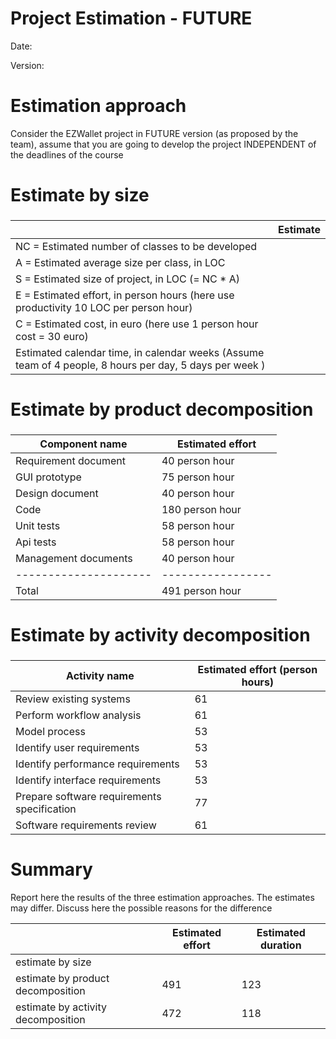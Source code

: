 # Project Estimation - FUTURE
Date:

Version:


# Estimation approach
Consider the EZWallet  project in FUTURE version (as proposed by the team), assume that you are going to develop the project INDEPENDENT of the deadlines of the course
# Estimate by size
### 
|             | Estimate                        |             
| ----------- | ------------------------------- |  
| NC =  Estimated number of classes to be developed   |                             |             
|  A = Estimated average size per class, in LOC       |                            | 
| S = Estimated size of project, in LOC (= NC * A) | |
| E = Estimated effort, in person hours (here use productivity 10 LOC per person hour)  |                                      |   
| C = Estimated cost, in euro (here use 1 person hour cost = 30 euro) | | 
| Estimated calendar time, in calendar weeks (Assume team of 4 people, 8 hours per day, 5 days per week ) |                    |               

# Estimate by product decomposition
### 
| Component name        | Estimated effort  |             
| --------------------- | ----------------- | 
| Requirement document  | 40 person hour    |
| GUI prototype         | 75 person hour    |
| Design document       | 40 person hour    |
| Code                  | 180 person hour    |
| Unit tests            | 58 person hour    |
| Api tests             | 58 person hour    |
| Management documents  | 40 person hour    |
| --------------------- | ----------------- |
| Total                 | 491 person hour   |


# Estimate by activity decomposition
### 
|         Activity name    | Estimated effort (person hours)   |             
| ----------- | ------------------------------- | 
|Review existing systems|61|
|Perform workflow analysis|61|
|Model process|53|
|Identify user requirements|53|
|Identify performance requirements|53|
|Identify interface requirements|53|
|Prepare software requirements specification|77|
|Software requirements review|61|

# Summary

Report here the results of the three estimation approaches. The  estimates may differ. Discuss here the possible reasons for the difference

|             | Estimated effort                        |   Estimated duration |          
| ----------- | ------------------------------- | ---------------|
| estimate by size ||
| estimate by product decomposition |491| 123
| estimate by activity decomposition |472| 118




